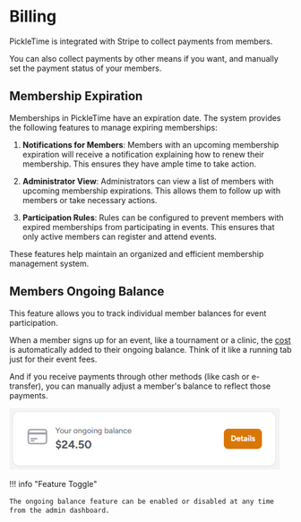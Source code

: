 # Billing

PickleTime is integrated with Stripe to collect payments from members.

You can also collect payments by other means if you want, and manually set the payment status of your members.

## Membership Expiration

Memberships in PickleTime have an expiration date. The system provides the following features to manage expiring memberships:

1. **Notifications for Members**: Members with an upcoming membership expiration will receive a notification explaining how to renew their membership. This ensures they have ample time to take action.

2. **Administrator View**: Administrators can view a list of members with upcoming membership expirations. This allows them to follow up with members or take necessary actions.

3. **Participation Rules**: Rules can be configured to prevent members with expired memberships from participating in events. This ensures that only active members can register and attend events.

These features help maintain an organized and efficient membership management system.

## Members Ongoing Balance

This feature allows you to track individual member balances for event participation.

When a member signs up for an event, like a tournament or a clinic, the [cost](events/events_settings.md#event-cost) is automatically added to their ongoing balance. Think of it like a running tab just for their event fees.

And if you receive payments through other methods (like cash or e-transfer), you can manually adjust a member's balance to reflect those payments.

![Ongoing Balance](images/ongoing-balance.png)

!!! info "Feature Toggle"

    The ongoing balance feature can be enabled or disabled at any time from the admin dashboard.

